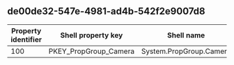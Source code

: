## de00de32-547e-4981-ad4b-542f2e9007d8

Property identifier | Shell property key | Shell name | Alias
--- | --- | --- | ---
100 | PKEY_PropGroup_Camera | System.PropGroup.Camera | 

